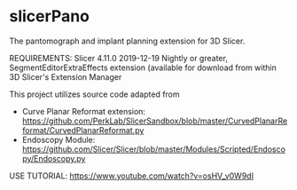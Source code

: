 # slicerPano
The pantomograph and implant planning extension for 3D Slicer.

REQUIREMENTS: Slicer 4.11.0 2019-12-19 Nightly or greater, SegmentEditorExtraEffects extension (available for download from within 3D Slicer's Extension Manager

This project utilizes source code adapted from
- Curve Planar Reformat extension: https://github.com/PerkLab/SlicerSandbox/blob/master/CurvedPlanarReformat/CurvedPlanarReformat.py
- Endoscopy Module: https://github.com/Slicer/Slicer/blob/master/Modules/Scripted/Endoscopy/Endoscopy.py

USE TUTORIAL: https://www.youtube.com/watch?v=osHV_v0W9dI
